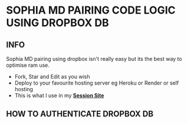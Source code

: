 # SOPHIA MD PAIRING CODE LOGIC USING DROPBOX DB

## INFO
Sophia MD pairing using dropbox isn't really easy but its the best way to optimise ram use.
- Fork, Star and Edit as you wish
- Deploy to your favourite hosting server eg Heroku or Render or self hosting
- This is what I use in my **[Session Site](https://sophia-md-pair.vercel.app)**

## HOW TO AUTHENTICATE DROPBOX DB


